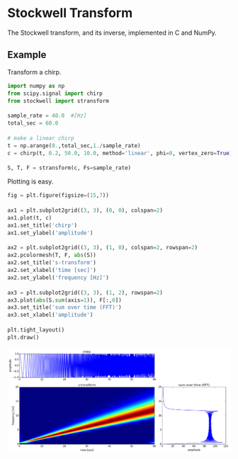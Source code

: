 # Stockwell Transform

The Stockwell transform, and its inverse, implemented in C and NumPy.


## Example

Transform a chirp.

```python
import numpy as np
from scipy.signal import chirp
from stockwell import stransform

sample_rate = 40.0  #[Hz]
total_sec = 60.0

# make a linear chirp
t = np.arange(0.,total_sec,1./sample_rate)
c = chirp(t, 0.2, 50.0, 10.0, method='linear', phi=0, vertex_zero=True)

S, T, F = stransform(c, Fs=sample_rate)

```

Plotting is easy.

```python
fig = plt.figure(figsize=(15,7))

ax1 = plt.subplot2grid((3, 3), (0, 0), colspan=2)
ax1.plot(t, c)
ax1.set_title('chirp')
ax1.set_ylabel('amplitude')

ax2 = plt.subplot2grid((3, 3), (1, 0), colspan=2, rowspan=2)
ax2.pcolormesh(T, F, abs(S))
ax2.set_title('s-transform')
ax2.set_xlabel('time [sec]')
ax2.set_ylabel('frequency [Hz]')

ax3 = plt.subplot2grid((3, 3), (1, 2), rowspan=2)
ax3.plot(abs(S.sum(axis=1)), F[:,0])
ax3.set_title('sum over time (FFT)')
ax3.set_xlabel('amplitude')

plt.tight_layout()
plt.draw()

``` 

![chirp](docs/data/chirp.png "chirp")

